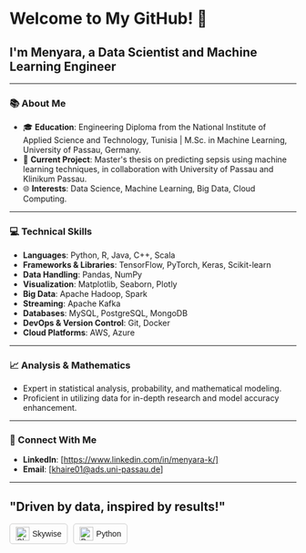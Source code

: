 # Welcome to My GitHub! 👋

## I'm Menyara, a Data Scientist and Machine Learning Engineer

---

### 📚 About Me
- 🎓 **Education**: Engineering Diploma from the National Institute of Applied Science and Technology, Tunisia | M.Sc. in Machine Learning, University of Passau, Germany.
- 🏥 **Current Project**: Master's thesis on predicting sepsis using machine learning techniques, in collaboration with University of Passau and Klinikum Passau.
- 🌐 **Interests**: Data Science, Machine Learning, Big Data, Cloud Computing.

---

### 💻 Technical Skills
- **Languages**: Python, R, Java, C++, Scala
- **Frameworks & Libraries**: TensorFlow, PyTorch, Keras, Scikit-learn
- **Data Handling**: Pandas, NumPy
- **Visualization**: Matplotlib, Seaborn, Plotly
- **Big Data**: Apache Hadoop, Spark
- **Streaming**: Apache Kafka
- **Databases**: MySQL, PostgreSQL, MongoDB
- **DevOps & Version Control**: Git, Docker
- **Cloud Platforms**: AWS, Azure


---

### 📈 Analysis & Mathematics
- Expert in statistical analysis, probability, and mathematical modeling.
- Proficient in utilizing data for in-depth research and model accuracy enhancement.

---

### 🤝 Connect With Me
- **LinkedIn**: [https://www.linkedin.com/in/menyara-k/]
- **Email**: [khaire01@ads.uni-passau.de]

---

## "Driven by data, inspired by results!"

<!DOCTYPE html>
<html lang="en">
<head>
<meta charset="UTF-8">
<title>Languages and Tools</title>
<style>
    .toolset {
        display: flex;
        flex-wrap: wrap;
        gap: 10px;
        font-family: Arial, sans-serif;
    }
    .tool {
        display: flex;
        align-items: center;
        gap: 5px;
        padding: 5px 10px;
        border: 1px solid #ccc;
        border-radius: 5px;
    }
    .tool img {
        width: 24px;
        height: 24px;
    }
</style>
</head>
<body>
<div class="toolset">
    <div class="tool"><img src="path_to_skywise_icon.png" alt="Skywise">Skywise</div>
    <div class="tool"><img src="path_to_python_icon.png" alt="Python">Python</div>
    <!-- Add other tools similarly -->
</div>
</body>
</html>
